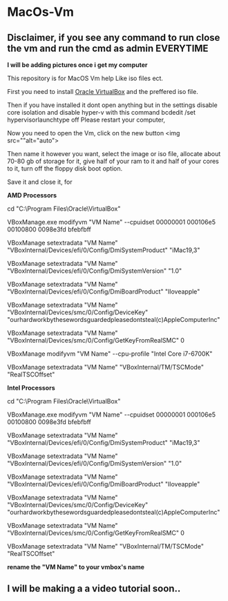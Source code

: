 # MacOs-Vm

## Disclaimer, if you see any command to run close the vm and run the cmd as admin EVERYTIME

**I will be adding pictures once i get my computer**

This repository is for MacOS Vm help Like iso files ect.

First you need to install [Oracle VirtualBox](https://www.virtualbox.org/wiki/Downloads) and the preffered iso file.

Then if you have installed it dont open anything but in the settings 
disable core isolation and disable hyper-v with this command bcdedit /set hypervisorlaunchtype off
Please restart your computer,

Now you need to open the Vm, click on the new button
<img src=""alt="auto">

Then name it however you want, select the image or iso file,
allocate about 70-80 gb of storage for it, give half of your ram to it and half of your cores to it,
turn off the floppy disk boot option.

Save it and close it, for

**AMD Processors**

cd "C:\Program Files\Oracle\VirtualBox\"

VBoxManage.exe modifyvm "VM Name" --cpuidset 00000001 000106e5 00100800 0098e3fd bfebfbff

VBoxManage setextradata "VM Name" "VBoxInternal/Devices/efi/0/Config/DmiSystemProduct" "iMac19,3"

VBoxManage setextradata "VM Name" "VBoxInternal/Devices/efi/0/Config/DmiSystemVersion" "1.0"

VBoxManage setextradata "VM Name" "VBoxInternal/Devices/efi/0/Config/DmiBoardProduct" "Iloveapple"

VBoxManage setextradata "VM Name" "VBoxInternal/Devices/smc/0/Config/DeviceKey" "ourhardworkbythesewordsguardedpleasedontsteal(c)AppleComputerInc"

VBoxManage setextradata "VM Name" "VBoxInternal/Devices/smc/0/Config/GetKeyFromRealSMC" 0

VBoxManage modifyvm "VM Name" --cpu-profile "Intel Core i7-6700K"

VBoxManage setextradata "VM Name" "VBoxInternal/TM/TSCMode" "RealTSCOffset"


**Intel Processors**

cd "C:\Program Files\Oracle\VirtualBox\"

VBoxManage.exe modifyvm "VM Name" --cpuidset 00000001 000106e5 00100800 0098e3fd bfebfbff

VBoxManage setextradata "VM Name" "VBoxInternal/Devices/efi/0/Config/DmiSystemProduct" "iMac19,3"

VBoxManage setextradata "VM Name" "VBoxInternal/Devices/efi/0/Config/DmiSystemVersion" "1.0"

VBoxManage setextradata "VM Name" "VBoxInternal/Devices/efi/0/Config/DmiBoardProduct" "Iloveapple"

VBoxManage setextradata "VM Name" "VBoxInternal/Devices/smc/0/Config/DeviceKey" "ourhardworkbythesewordsguardedpleasedontsteal(c)AppleComputerInc"

VBoxManage setextradata "VM Name" "VBoxInternal/Devices/smc/0/Config/GetKeyFromRealSMC" 0

VBoxManage setextradata "VM Name" "VBoxInternal/TM/TSCMode" "RealTSCOffset"

**rename the "VM Name" to your vmbox's name**

## I will be making a a video tutorial soon..
